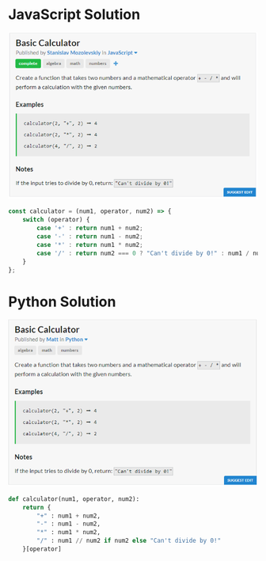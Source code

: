# JavaScript Solution
![JavaScript Question](JavaScript.PNG)
```javascript
const calculator = (num1, operator, num2) => {
	switch (operator) {
		case '+' : return num1 + num2;
		case '-' : return num1 - num2;
		case '*' : return num1 * num2;
		case '/' : return num2 === 0 ? "Can't divide by 0!" : num1 / num2;
	}
};
```
# Python Solution
![Python Question](Python.PNG)
```python
def calculator(num1, operator, num2):
	return {
		"+" : num1 + num2,
		"-" : num1 - num2,
		"*" : num1 * num2,
		"/" : num1 // num2 if num2 else "Can't divide by 0!"
	}[operator]
```
